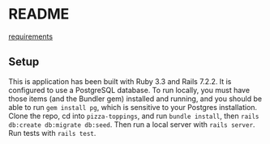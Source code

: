 # README

[requirements](https://github.com/StrongMind/culture/blob/main/recruit/full-stack-developer.md)

## Setup

This is application has been built with Ruby 3.3 and Rails 7.2.2.  It is configured to use a PostgreSQL database.  To run locally, you must have those items (and the Bundler gem) installed and running, and you should be able to run `gem install pg`, which is sensitive to your Postgres installation.  Clone the repo, cd into `pizza-toppings`, and run `bundle install`, then `rails db:create db:migrate db:seed`. Then run a local server with `rails server`.  Run tests with `rails test`.